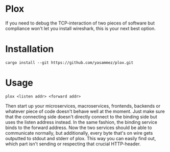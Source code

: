 # Plox

If you need to debug the TCP-interaction of two pieces of software but compliance won't let you install wireshark,
this is your next best option.

# Installation

```
cargo install --git https://github.com/yasammez/plox.git
```

# Usage

```
plox <listen addr> <forward addr>
```

Then start up your microservices, macroservices, frontends, backends or whatever piece of code doesn't behave well at
the moment. Just make sure that the connecting side doesn't directly connect to the binding side but uses the listen
address instead. In the same fashion, the binding service binds to the forward address. Now the two services should be
able to communicate normally, but additionally, every byte that's on wire gets outputted to stdout and stderr of plox.
This way you can easily find out, which part isn't sending or respecting that crucial HTTP-header.
